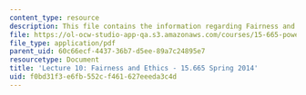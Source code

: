 ```yaml
---
content_type: resource
description: This file contains the information regarding Fairness and Ethics.
file: https://ol-ocw-studio-app-qa.s3.amazonaws.com/courses/15-665-power-and-negotiation-spring-2014/f0bd31f3e6fb552cf461627eeeda3c4d_MIT15_665S14_Class_10_Lect.pdf
file_type: application/pdf
parent_uid: 60c66ecf-4437-36b7-d5ee-89a7c24895e7
resourcetype: Document
title: 'Lecture 10: Fairness and Ethics - 15.665 Spring 2014'
uid: f0bd31f3-e6fb-552c-f461-627eeeda3c4d
---
```

